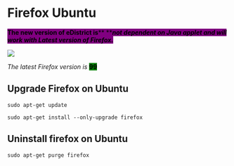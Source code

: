 # Firefox Ubuntu

<mark style="background-color:purple;">**The new version of eDistrict is**</mark><mark style="background-color:purple;">** **</mark>_<mark style="background-color:purple;">**not dependent on Java applet and will work with Latest version of Firefox.**</mark>_

![](https://www.mozilla.org/media/img/firefox/template/page-image-master.1b6efe3d5631.jpg)

_The latest Firefox  version  is_ <mark style="background-color:green;">**99**</mark>

## Upgrade Firefox on Ubuntu

```
sudo apt-get update
```

```
sudo apt-get install --only-upgrade firefox
```

## Uninstall firefox on Ubuntu

```
sudo apt-get purge firefox
```
